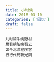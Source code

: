 ```yaml
---
title: 小时候
date: 2018-03-10
categories: ['回忆']
draft: false
---
```


```
儿时骑牛绕野村
晨看朝阳晚看云
如今北漂程序客
行行代码斩光阴
```